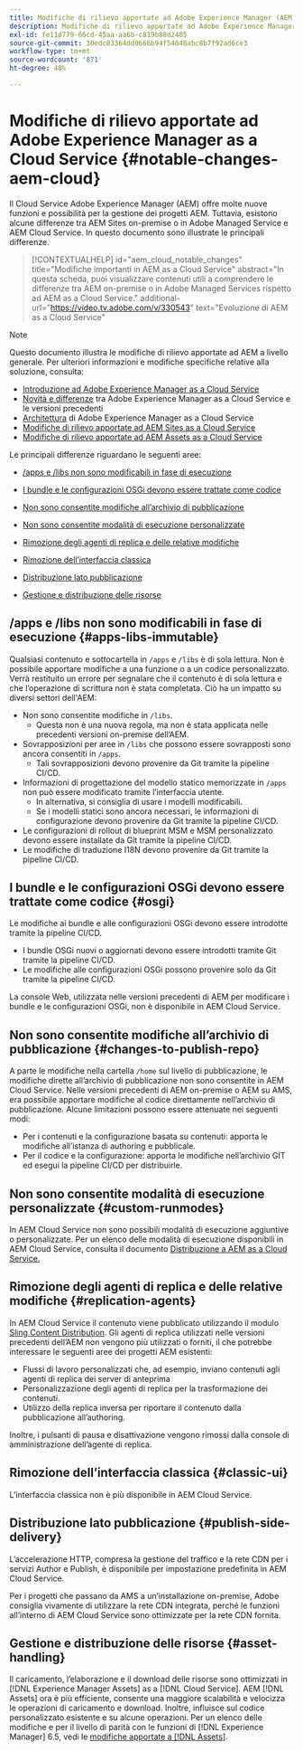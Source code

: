 ```yaml
---
title: Modifiche di rilievo apportate ad Adobe Experience Manager (AEM) as a Cloud Service
description: Modifiche di rilievo apportate ad Adobe Experience Manager (AEM) as a Cloud Service.
exl-id: fe11d779-66cd-45aa-aa6b-c819b88d2405
source-git-commit: 30edc83364dd9666b94f54048abc8b7f92ad6ce3
workflow-type: tm+mt
source-wordcount: '871'
ht-degree: 48%

---
```


# Modifiche di rilievo apportate ad Adobe Experience Manager as a Cloud Service {#notable-changes-aem-cloud}

Il Cloud Service Adobe Experience Manager (AEM) offre molte nuove funzioni e possibilità per la gestione dei progetti AEM. Tuttavia, esistono alcune differenze tra AEM Sites on-premise o in Adobe Managed Service e AEM Cloud Service. In questo documento sono illustrate le principali differenze.

>[!CONTEXTUALHELP]
>id="aem_cloud_notable_changes"
>title="Modifiche importanti in AEM as a Cloud Service"
>abstract="In questa scheda, puoi visualizzare contenuti utili a comprendere le differenze tra AEM on-premise o in Adobe Managed Services rispetto ad AEM as a Cloud Service."
>additional-url="https://video.tv.adobe.com/v/330543" text="Evoluzione di AEM as a Cloud Service"


>[!NOTE]
>Questo documento illustra le modifiche di rilievo apportate ad AEM a livello generale. Per ulteriori informazioni e modifiche specifiche relative alla soluzione, consulta:
>
>* [Introduzione ad Adobe Experience Manager as a Cloud Service](/help/overview/introduction.md)
>* [Novità e differenze](/help/overview/what-is-new-and-different.md) tra Adobe Experience Manager as a Cloud Service e le versioni precedenti
>* [Architettura](/help/overview/architecture.md) di Adobe Experience Manager as a Cloud Service
>* [Modifiche di rilievo apportate ad AEM Sites as a Cloud Service](/help/sites-cloud/sites-cloud-changes.md)
>* [Modifiche di rilievo apportate ad AEM Assets as a Cloud Service](/help/assets/assets-cloud-changes.md)

Le principali differenze riguardano le seguenti aree:

* [/apps e /libs non sono modificabili in fase di esecuzione](#apps-libs-immutable)

* [I bundle e le configurazioni OSGi devono essere trattate come codice](#osgi)

* [Non sono consentite modifiche all’archivio di pubblicazione](#changes-to-publish-repo)

* [Non sono consentite modalità di esecuzione personalizzate](#custom-runmodes)

* [Rimozione degli agenti di replica e delle relative modifiche](#replication-agents)

* [Rimozione dell’interfaccia classica](#classic-ui)

* [Distribuzione lato pubblicazione](#publish-side-delivery)

* [Gestione e distribuzione delle risorse](#asset-handling)

## /apps e /libs non sono modificabili in fase di esecuzione {#apps-libs-immutable}

Qualsiasi contenuto e sottocartella in `/apps` e `/libs` è di sola lettura. Non è possibile apportare modifiche a una funzione o a un codice personalizzato. Verrà restituito un errore per segnalare che il contenuto è di sola lettura e che l’operazione di scrittura non è stata completata. Ciò ha un impatto su diversi settori dell&#39;AEM:

* Non sono consentite modifiche in `/libs`.
   * Questa non è una nuova regola, ma non è stata applicata nelle precedenti versioni on-premise dell’AEM.
* Sovrapposizioni per aree in `/libs` che possono essere sovrapposti sono ancora consentiti in `/apps`.
   * Tali sovrapposizioni devono provenire da Git tramite la pipeline CI/CD.
* Informazioni di progettazione del modello statico memorizzate in `/apps` non può essere modificato tramite l’interfaccia utente.
   * In alternativa, si consiglia di usare i modelli modificabili.
   * Se i modelli statici sono ancora necessari, le informazioni di configurazione devono provenire da Git tramite la pipeline CI/CD.
* Le configurazioni di rollout di blueprint MSM e MSM personalizzato devono essere installate da Git tramite la pipeline CI/CD.
* Le modifiche di traduzione I18N devono provenire da Git tramite la pipeline CI/CD.

## I bundle e le configurazioni OSGi devono essere trattate come codice {#osgi}

Le modifiche ai bundle e alle configurazioni OSGi devono essere introdotte tramite la pipeline CI/CD.

* I bundle OSGi nuovi o aggiornati devono essere introdotti tramite Git tramite la pipeline CI/CD.
* Le modifiche alle configurazioni OSGi possono provenire solo da Git tramite la pipeline CI/CD.

La console Web, utilizzata nelle versioni precedenti di AEM per modificare i bundle e le configurazioni OSGi, non è disponibile in AEM Cloud Service. 

## Non sono consentite modifiche all’archivio di pubblicazione {#changes-to-publish-repo}

A parte le modifiche nella cartella `/home` sul livello di pubblicazione, le modifiche dirette all’archivio di pubblicazione non sono consentite in AEM Cloud Service. Nelle versioni precedenti di AEM on-premise o AEM su AMS, era possibile apportare modifiche al codice direttamente nell’archivio di pubblicazione. Alcune limitazioni possono essere attenuate nei seguenti modi:

* Per i contenuti e la configurazione basata su contenuti: apporta le modifiche all’istanza di authoring e pubblicale.
* Per il codice e la configurazione: apporta le modifiche nell’archivio GIT ed esegui la pipeline CI/CD per distribuirle.

## Non sono consentite modalità di esecuzione personalizzate {#custom-runmodes}

In AEM Cloud Service non sono possibili modalità di esecuzione aggiuntive o personalizzate. Per un elenco delle modalità di esecuzione disponibili in AEM Cloud Service, consulta il documento [Distribuzione a AEM as a Cloud Service.](/help/implementing/deploying/overview.md#runmodes)

## Rimozione degli agenti di replica e delle relative modifiche {#replication-agents}

In AEM Cloud Service il contenuto viene pubblicato utilizzando il modulo [Sling Content Distribution](https://sling.apache.org/documentation/bundles/content-distribution.html). Gli agenti di replica utilizzati nelle versioni precedenti dell’AEM non vengono più utilizzati o forniti, il che potrebbe interessare le seguenti aree dei progetti AEM esistenti:

* Flussi di lavoro personalizzati che, ad esempio, inviano contenuti agli agenti di replica dei server di anteprima
* Personalizzazione degli agenti di replica per la trasformazione dei contenuti.
* Utilizzo della replica inversa per riportare il contenuto dalla pubblicazione all’authoring.

Inoltre, i pulsanti di pausa e disattivazione vengono rimossi dalla console di amministrazione dell’agente di replica.

## Rimozione dell’interfaccia classica {#classic-ui}

L’interfaccia classica non è più disponibile in AEM Cloud Service.

## Distribuzione lato pubblicazione {#publish-side-delivery}

L’accelerazione HTTP, compresa la gestione del traffico e la rete CDN per i servizi Author e Publish, è disponibile per impostazione predefinita in AEM Cloud Service.

Per i progetti che passano da AMS a un’installazione on-premise, Adobe consiglia vivamente di utilizzare la rete CDN integrata, perché le funzioni all’interno di AEM Cloud Service sono ottimizzate per la rete CDN fornita.

## Gestione e distribuzione delle risorse {#asset-handling}

Il caricamento, l’elaborazione e il download delle risorse sono ottimizzati in [!DNL Experience Manager Assets] as a [!DNL Cloud Service]. AEM [!DNL Assets] ora è più efficiente, consente una maggiore scalabilità e velocizza le operazioni di caricamento e download. Inoltre, influisce sul codice personalizzato esistente e su alcune operazioni. Per un elenco delle modifiche e per il livello di parità con le funzioni di [!DNL Experience Manager] 6.5, vedi le [modifiche apportate a [!DNL Assets]](/help/assets/assets-cloud-changes.md).
